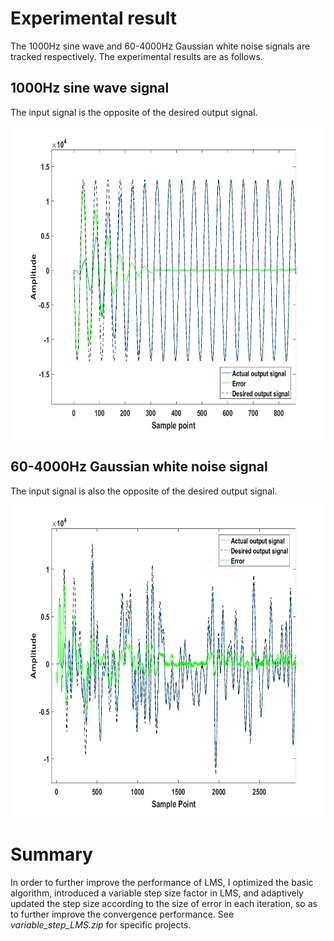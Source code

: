 # Experimental result
The 1000Hz sine wave and 60-4000Hz Gaussian white noise signals are tracked respectively. The experimental results are as follows.
##  1000Hz sine wave signal
The input signal is the opposite of the desired output signal.

<img src="https://github.com/rx978871284/Signal-tracking-based-on-LMS/blob/main/image/1000Hz_Sin.png" width="600" height="500" >

##  60-4000Hz Gaussian white noise signal
The input signal is also the opposite of the desired output signal.

<img src="https://github.com/rx978871284/Signal-tracking-based-on-LMS/blob/main/image/60_4kHz_noise.png" width="600" height="500" >

# Summary
In order to further improve the performance of LMS, I optimized the basic algorithm, introduced a variable step size factor in LMS, and adaptively updated the step size according to the size of error in each iteration, so as to further improve the convergence performance. See *variable_step_LMS.zip* for specific projects.

